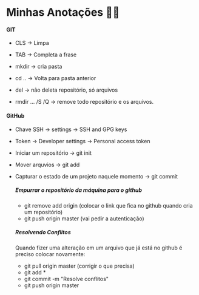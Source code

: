 # Minhas Anotações :woman_student:

#### GIT

* CLS -> Limpa

* TAB -> Completa a frase

* mkdir -> cria pasta

* cd .. -> Volta para pasta anterior

* del -> não deleta repositório, só arquivos

* rmdir ... /S /Q -> remove todo repositório e os arquivos.

#### GitHub

* Chave SSH -> settings -> SSH and GPG keys

* Token -> Developer settings -> Personal access token

* Iniciar um repositório -> git init

* Mover arquvios -> git add

* Capturar o estado de um projeto naquele momento -> git commit

  ##### Empurrar o repositório da máquina para o github

  *  git remove add origin (colocar o link que fica no github quando cria um repositório)
  * git push origin master (vai pedir a autenticação)

  ##### Resolvendo Conflitos

  Quando fizer uma alteração em um arquivo que já está no github é preciso colocar novamente:

  * git pull origin master (corrigir o que precisa)
  * git add *
  * git commit -m "Resolve conflitos"
  * git push origin master

